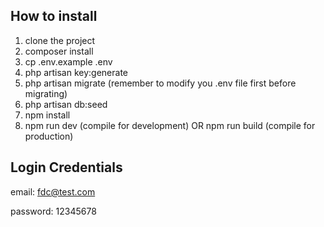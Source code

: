 ## How to install
1. clone the project
2. composer install
3. cp .env.example .env
4. php artisan key:generate
5. php artisan migrate (remember to modify you .env file first before migrating)
6. php artisan db:seed
7. npm install
8. npm run dev (compile for development) OR npm run build (compile for production)

## Login Credentials

email: fdc@test.com

password: 12345678
